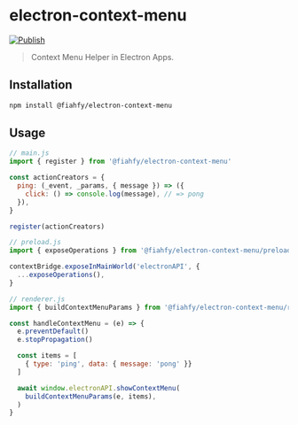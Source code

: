 # electron-context-menu

[![Publish](https://github.com/fiahfy/electron-context-menu/actions/workflows/publish.yml/badge.svg)](https://github.com/fiahfy/electron-context-menu/actions/workflows/publish.yml)

> Context Menu Helper in Electron Apps.

## Installation

```bash
npm install @fiahfy/electron-context-menu
```

## Usage

```js
// main.js
import { register } from '@fiahfy/electron-context-menu'

const actionCreators = {
  ping: (_event, _params, { message }) => ({
    click: () => console.log(message), // => pong
  }),
}

register(actionCreators)
```

```js
// preload.js
import { exposeOperations } from '@fiahfy/electron-context-menu/preload'

contextBridge.exposeInMainWorld('electronAPI', {
  ...exposeOperations(),
}
```

```js
// renderer.js
import { buildContextMenuParams } from '@fiahfy/electron-context-menu/renderer'

const handleContextMenu = (e) => {
  e.preventDefault()
  e.stopPropagation()

  const items = [
    { type: 'ping', data: { message: 'pong' }}
  ]

  await window.electronAPI.showContextMenu(
    buildContextMenuParams(e, items),
  )
}
```
